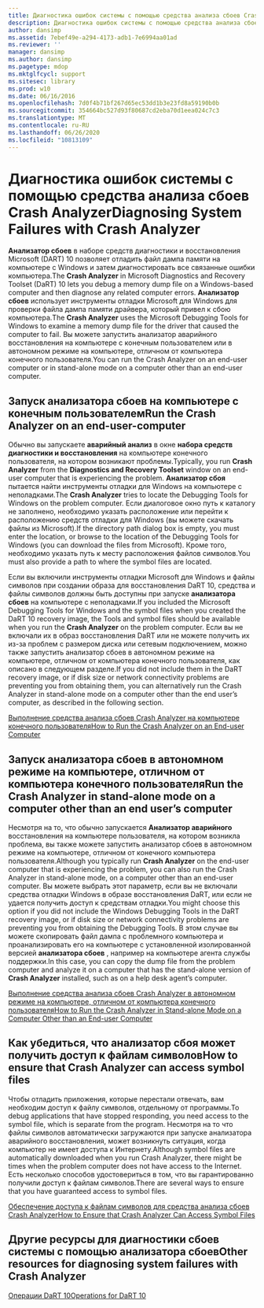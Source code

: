 ```yaml
---
title: Диагностика ошибок системы с помощью средства анализа сбоев Crash Analyzer
description: Диагностика ошибок системы с помощью средства анализа сбоев Crash Analyzer
author: dansimp
ms.assetid: 7ebef49e-a294-4173-adb1-7e6994aa01ad
ms.reviewer: ''
manager: dansimp
ms.author: dansimp
ms.pagetype: mdop
ms.mktglfcycl: support
ms.sitesec: library
ms.prod: w10
ms.date: 06/16/2016
ms.openlocfilehash: 7d0f4b71bf267d65ec53dd1b3e23fd8a59190b0b
ms.sourcegitcommit: 354664bc527d93f80687cd2eba70d1eea024c7c3
ms.translationtype: MT
ms.contentlocale: ru-RU
ms.lasthandoff: 06/26/2020
ms.locfileid: "10813109"
---
```

# <span data-ttu-id="0e7e9-103">Диагностика ошибок системы с помощью средства анализа сбоев Crash Analyzer</span><span class="sxs-lookup"><span data-stu-id="0e7e9-103">Diagnosing System Failures with Crash Analyzer</span></span>


<span data-ttu-id="0e7e9-104">**Анализатор сбоев** в наборе средств диагностики и восстановления Microsoft (DART) 10 позволяет отладить файл дампа памяти на компьютере с Windows и затем диагностировать все связанные ошибки компьютера.</span><span class="sxs-lookup"><span data-stu-id="0e7e9-104">The **Crash Analyzer** in Microsoft Diagnostics and Recovery Toolset (DaRT) 10 lets you debug a memory dump file on a Windows-based computer and then diagnose any related computer errors.</span></span> <span data-ttu-id="0e7e9-105">**Анализатор сбоев** использует инструменты отладки Microsoft для Windows для проверки файла дампа памяти драйвера, который привел к сбою компьютера.</span><span class="sxs-lookup"><span data-stu-id="0e7e9-105">The **Crash Analyzer** uses the Microsoft Debugging Tools for Windows to examine a memory dump file for the driver that caused the computer to fail.</span></span> <span data-ttu-id="0e7e9-106">Вы можете запустить анализатор аварийного восстановления на компьютере с конечным пользователем или в автономном режиме на компьютере, отличном от компьютера конечного пользователя.</span><span class="sxs-lookup"><span data-stu-id="0e7e9-106">You can run the Crash Analyzer on an end-user computer or in stand-alone mode on a computer other than an end-user computer.</span></span>

## <span data-ttu-id="0e7e9-107">Запуск анализатора сбоев на компьютере с конечным пользователем</span><span class="sxs-lookup"><span data-stu-id="0e7e9-107">Run the Crash Analyzer on an end-user-computer</span></span>


<span data-ttu-id="0e7e9-108">Обычно вы запускаете **аварийный анализ** в окне **набора средств диагностики и восстановления** на компьютере конечного пользователя, на котором возникают проблемы.</span><span class="sxs-lookup"><span data-stu-id="0e7e9-108">Typically, you run **Crash Analyzer** from the **Diagnostics and Recovery Toolset** window on an end-user computer that is experiencing the problem.</span></span> <span data-ttu-id="0e7e9-109">**Анализатор сбоя** пытается найти инструменты отладки для Windows на компьютере с неполадками.</span><span class="sxs-lookup"><span data-stu-id="0e7e9-109">The **Crash Analyzer** tries to locate the Debugging Tools for Windows on the problem computer.</span></span> <span data-ttu-id="0e7e9-110">Если диалоговое окно путь к каталогу не заполнено, необходимо указать расположение или перейти к расположению средств отладки для Windows (вы можете скачать файлы из Microsoft).</span><span class="sxs-lookup"><span data-stu-id="0e7e9-110">If the directory path dialog box is empty, you must enter the location, or browse to the location of the Debugging Tools for Windows (you can download the files from Microsoft).</span></span> <span data-ttu-id="0e7e9-111">Кроме того, необходимо указать путь к месту расположения файлов символов.</span><span class="sxs-lookup"><span data-stu-id="0e7e9-111">You must also provide a path to where the symbol files are located.</span></span>

<span data-ttu-id="0e7e9-112">Если вы включили инструменты отладки Microsoft для Windows и файлы символов при создании образа для восстановления DaRT 10, средства и файлы символов должны быть доступны при запуске **анализатора сбоев** на компьютере с неполадками.</span><span class="sxs-lookup"><span data-stu-id="0e7e9-112">If you included the Microsoft Debugging Tools for Windows and the symbol files when you created the DaRT 10 recovery image, the Tools and symbol files should be available when you run the **Crash Analyzer** on the problem computer.</span></span> <span data-ttu-id="0e7e9-113">Если вы не включали их в образ восстановления DaRT или не можете получить их из-за проблем с размером диска или сетевым подключением, можно также запустить анализатор сбоев в автономном режиме на компьютере, отличном от компьютера конечного пользователя, как описано в следующем разделе.</span><span class="sxs-lookup"><span data-stu-id="0e7e9-113">If you did not include them in the DaRT recovery image, or if disk size or network connectivity problems are preventing you from obtaining them, you can alternatively run the Crash Analyzer in stand-alone mode on a computer other than the end user’s computer, as described in the following section.</span></span>

[<span data-ttu-id="0e7e9-114">Выполнение средства анализа сбоев Crash Analyzer на компьютере конечного пользователя</span><span class="sxs-lookup"><span data-stu-id="0e7e9-114">How to Run the Crash Analyzer on an End-user Computer</span></span>](how-to-run-the-crash-analyzer-on-an-end-user-computer-dart-10.md)

## <a href="" id="run-the-crash-analyzer-in-stand-alone-mode-on-a-computer-other-than-an-end-user-s-computer"></a><span data-ttu-id="0e7e9-115">Запуск анализатора сбоев в автономном режиме на компьютере, отличном от компьютера конечного пользователя</span><span class="sxs-lookup"><span data-stu-id="0e7e9-115">Run the Crash Analyzer in stand-alone mode on a computer other than an end user’s computer</span></span>


<span data-ttu-id="0e7e9-116">Несмотря на то, что обычно запускается **Анализатор аварийного** восстановления на компьютере пользователя, на котором возникла проблема, вы также можете запустить анализатор сбоев в автономном режиме на компьютере, отличном от конечного компьютера пользователя.</span><span class="sxs-lookup"><span data-stu-id="0e7e9-116">Although you typically run **Crash Analyzer** on the end-user computer that is experiencing the problem, you can also run the Crash Analyzer in stand-alone mode, on a computer other than an end-user computer.</span></span> <span data-ttu-id="0e7e9-117">Вы можете выбрать этот параметр, если вы не включали средства отладки Windows в образе восстановления DaRT, или если не удается получить доступ к средствам отладки.</span><span class="sxs-lookup"><span data-stu-id="0e7e9-117">You might choose this option if you did not include the Windows Debugging Tools in the DaRT recovery image, or if disk size or network connectivity problems are preventing you from obtaining the Debugging Tools.</span></span> <span data-ttu-id="0e7e9-118">В этом случае вы можете скопировать файл дампа с проблемного компьютера и проанализировать его на компьютере с установленной изолированной версией **анализатора сбоев** , например на компьютере агента службы поддержки.</span><span class="sxs-lookup"><span data-stu-id="0e7e9-118">In this case, you can copy the dump file from the problem computer and analyze it on a computer that has the stand-alone version of **Crash Analyzer** installed, such as on a help desk agent’s computer.</span></span>

[<span data-ttu-id="0e7e9-119">Выполнение средства анализа сбоев Crash Analyzer в автономном режиме на компьютере, отличном от компьютера конечного пользователя</span><span class="sxs-lookup"><span data-stu-id="0e7e9-119">How to Run the Crash Analyzer in Stand-alone Mode on a Computer Other than an End-user Computer</span></span>](how-to-run-the-crash-analyzer-in-stand-alone-mode-on-a-computer-other-than-an-end-user-computer-dart-10.md)

## <span data-ttu-id="0e7e9-120">Как убедиться, что анализатор сбоя может получить доступ к файлам символов</span><span class="sxs-lookup"><span data-stu-id="0e7e9-120">How to ensure that Crash Analyzer can access symbol files</span></span>


<span data-ttu-id="0e7e9-121">Чтобы отладить приложения, которые перестали отвечать, вам необходим доступ к файлу символов, отдельному от программы.</span><span class="sxs-lookup"><span data-stu-id="0e7e9-121">To debug applications that have stopped responding, you need access to the symbol file, which is separate from the program.</span></span> <span data-ttu-id="0e7e9-122">Несмотря на то что файлы символов автоматически загружаются при запуске анализатора аварийного восстановления, может возникнуть ситуация, когда компьютер не имеет доступа к Интернету.</span><span class="sxs-lookup"><span data-stu-id="0e7e9-122">Although symbol files are automatically downloaded when you run Crash Analyzer, there might be times when the problem computer does not have access to the Internet.</span></span> <span data-ttu-id="0e7e9-123">Есть несколько способов удостовериться в том, что вы гарантированно получили доступ к файлам символов.</span><span class="sxs-lookup"><span data-stu-id="0e7e9-123">There are several ways to ensure that you have guaranteed access to symbol files.</span></span>

[<span data-ttu-id="0e7e9-124">Обеспечение доступа к файлам символов для средства анализа сбоев Crash Analyzer</span><span class="sxs-lookup"><span data-stu-id="0e7e9-124">How to Ensure that Crash Analyzer Can Access Symbol Files</span></span>](how-to-ensure-that-crash-analyzer-can-access-symbol-files-dart-10.md)

## <span data-ttu-id="0e7e9-125">Другие ресурсы для диагностики сбоев системы с помощью анализатора сбоев</span><span class="sxs-lookup"><span data-stu-id="0e7e9-125">Other resources for diagnosing system failures with Crash Analyzer</span></span>


[<span data-ttu-id="0e7e9-126">Операции DaRT 10</span><span class="sxs-lookup"><span data-stu-id="0e7e9-126">Operations for DaRT 10</span></span>](operations-for-dart-10.md)

 

 





